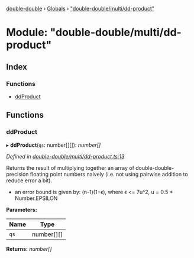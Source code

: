 [double-double](../README.md) › [Globals](../globals.md) › ["double-double/multi/dd-product"](_double_double_multi_dd_product_.md)

# Module: "double-double/multi/dd-product"

## Index

### Functions

* [ddProduct](_double_double_multi_dd_product_.md#ddproduct)

## Functions

###  ddProduct

▸ **ddProduct**(`qs`: number[][]): *number[]*

*Defined in [double-double/multi/dd-product.ts:13](https://github.com/FlorisSteenkamp/double-double/blob/bf93768/src/double-double/multi/dd-product.ts#L13)*

Returns the result of multiplying together an array of double-double-precision
floating point numbers naively (i.e. not using pairwise addition to reduce
error a bit).

* an error bound is given by: (n-1)(1+ϵ),
where ϵ <= 7u^2, u = 0.5 * Number.EPSILON

**Parameters:**

Name | Type |
------ | ------ |
`qs` | number[][] |

**Returns:** *number[]*
